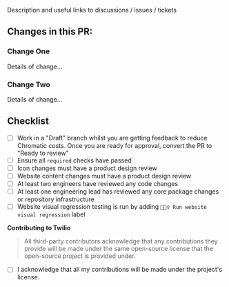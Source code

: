 Description and useful links to discussions / issues / tickets

## Changes in this PR:

### Change One

Details of change...

### Change Two

Details of change...

## Checklist

- [ ] Work in a "Draft" branch whilst you are getting feedback to reduce Chromatic costs. Once you are ready for approval, convert the PR to "Ready to review"
- [ ] Ensure all `required` checks have passed
- [ ] Icon changes must have a product design review
- [ ] Website content changes must have a product design review
- [ ] At least two engineers have reviewed any code changes
- [ ] At least one engineering lead has reviewed any core package changes or repository infrastructure
- [ ] Website visual regression testing is run by adding `🕵🏻‍♀️ Run website visual regression` label

**Contributing to Twilio**

> All third-party contributors acknowledge that any contributions they provide will be made under the same open-source license that the open-source project is provided under.

- [ ] I acknowledge that all my contributions will be made under the project's license.
